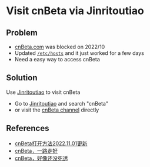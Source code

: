 # Visit cnBeta via Jinritoutiao

## Problem
* [cnBeta.com](https://www.cnbeta.com) was blocked on 2022/10
* Updated [`/etc/hosts`](https://github.com/northbright/Notes/blob/master/macos/network/update-etc-hosts-on-mac-os.md) and it just worked for a few days
* Need a easy way to access cnBeta

## Solution
Use [Jinritoutiao](https://www.toutiao.com/) to visit cnBeta

* Go to [Jinritoutiao](https://www.toutiao.com/) and search "cnBeta"
* or visit the [cnBeta channel](https://www.toutiao.com/c/user/token/MS4wLjABAAAA_Q07NxeCa4hDPFoRcdphaZOk2X6C8BApfpTPTMLJswI/) directly

## References
* [cnBeta打开方法2022.11.01更新](https://zhuanlan.zhihu.com/p/578484638)
* [cnBeta，一路走好](https://mp.weixin.qq.com/s/rpolcBnmgLehQRSpO2AzHw)
* [cnBeta，好像还没死透](https://mp.weixin.qq.com/s/LI3kWfTB0jjvw4jssMr3FQ)
